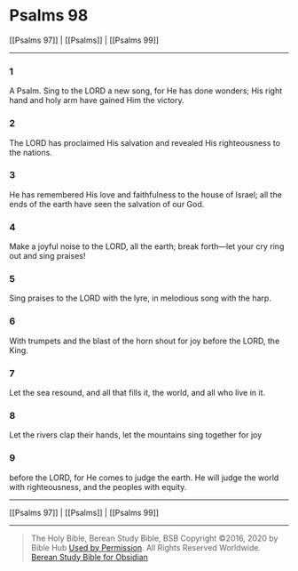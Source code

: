 # Psalms 98

[[Psalms 97]] | [[Psalms]] | [[Psalms 99]]

---

### 1
A Psalm. Sing to the LORD a new song, for He has done wonders; His right hand and holy arm have gained Him the victory.

### 2
The LORD has proclaimed His salvation and revealed His righteousness to the nations.

### 3
He has remembered His love and faithfulness to the house of Israel; all the ends of the earth have seen the salvation of our God.

### 4
Make a joyful noise to the LORD, all the earth; break forth—let your cry ring out and sing praises!

### 5
Sing praises to the LORD with the lyre, in melodious song with the harp.

### 6
With trumpets and the blast of the horn shout for joy before the LORD, the King.

### 7
Let the sea resound, and all that fills it, the world, and all who live in it.

### 8
Let the rivers clap their hands, let the mountains sing together for joy

### 9
before the LORD, for He comes to judge the earth. He will judge the world with righteousness, and the peoples with equity.

---

[[Psalms 97]] | [[Psalms]] | [[Psalms 99]]

---

> The Holy Bible, Berean Study Bible, BSB
> Copyright &copy;2016, 2020 by Bible Hub
> [Used by Permission](https://berean.bible/terms.htm). All Rights Reserved Worldwide.
> [Berean Study Bible for Obsidian](https://github.com/gapmiss/berean-study-bible-for-obsidian)</small>

